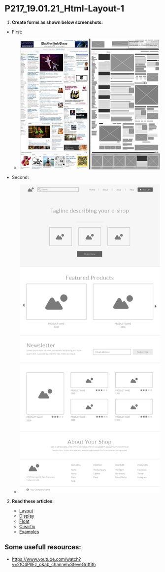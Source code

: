 # P217_19.01.21_Html-Layout-1

1. **Create forms as shown below screenshots:**

- First: 

    - ![complex-wireframe](complex-wireframe.jpg)

- Second: 

    - ![ecommerce-wireframe](ecommerce-wireframe.png)
    
    
2. **Read these articles:**

    - [Layout](https://www.w3schools.com/html/html_layout.asp)
    - [Display](https://www.w3schools.com/cssref/pr_class_display.asp)
    - [Float](https://www.w3schools.com/css/css_float.asp)
    - [Clearfix](https://www.w3schools.com/css/css_float_clear.asp)
    - [Examples](https://www.w3schools.com/css/css_float_examples.asp)
    
    
## Some usefull resources:

   - https://www.youtube.com/watch?v=2tC4PIlEz_o&ab_channel=SteveGriffith
